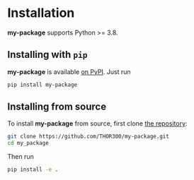 Installation
============

**my-package** supports Python >= 3.8.

## Installing with `pip`

**my-package** is available [on PyPI](https://pypi.org/project/my-package/). Just run

```bash
pip install my-package
```

## Installing from source

To install **my-package** from source, first clone [the repository](https://github.com/THOR300/my-package):

```bash
git clone https://github.com/THOR300/my-package.git
cd my_package
```

Then run

```bash
pip install -e .
```
